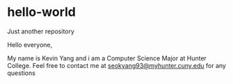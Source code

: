 # hello-world
Just another repository

Hello everyone,

My name is Kevin Yang and i am a Computer Science Major at Hunter College. Feel free to contact me at seokyang93@myhunter.cuny.edu for any questions
